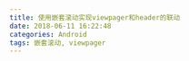 ```yaml
---
title: 使用嵌套滚动实现viewpager和header的联动
date: 2018-06-11 16:22:48
categories: Android
tags: 嵌套滚动, viewpager
---
```

